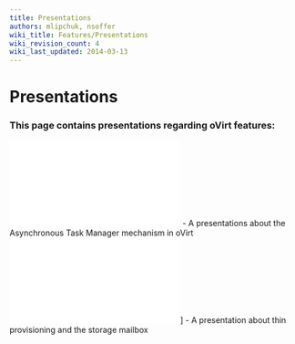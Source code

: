 ```yaml
---
title: Presentations
authors: mlipchuk, nsoffer
wiki_title: Features/Presentations
wiki_revision_count: 4
wiki_last_updated: 2014-03-13
---
```


# Presentations

### This page contains presentations regarding oVirt features:

![](AsyncTaskManager.odp "fig:AsyncTaskManager.odp") - A presentations about the Asynchronous Task Manager mechanism in oVirt ![](storage-mailbox.odp "fig:storage-mailbox.odp")] - A presentation about thin provisioning and the storage mailbox

